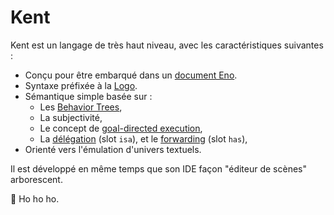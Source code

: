 # Kent

Kent est un langage de très haut niveau, avec les caractéristiques suivantes :

* Conçu pour être embarqué dans un [document Eno](https://eno-lang.org/).
* Syntaxe préfixée à la [Logo](https://github.com/jrincayc/ucblogo-code).
* Sémantique simple basée sur :
  * Les [Behavior Trees](https://www.researchgate.net/publication/319463746_Behavior_Trees_in_Robotics_and_AI_An_Introduction),
  * La subjectivité,
  * Le concept de [goal-directed execution](https://en.m.wikipedia.org/wiki/Icon_(programming_language)),
  * La [délégation](https://en.m.wikipedia.org/wiki/Delegation_(object-oriented_programming)) (slot `isa`), et le [forwarding](https://en.m.wikipedia.org/wiki/Forwarding_(object-oriented_programming)) (slot `has`),
* Orienté vers l'émulation d'univers textuels.

Il est développé en même temps que son IDE façon "éditeur de scènes" arborescent.

🎅 Ho ho ho.
